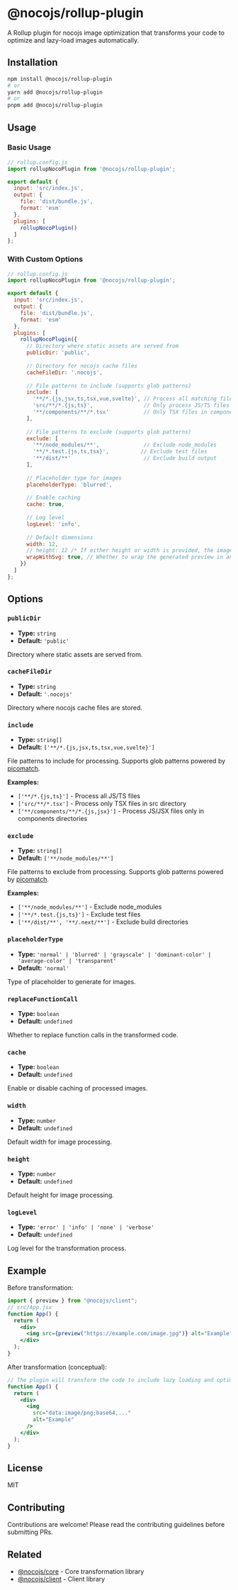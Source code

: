 # @nocojs/rollup-plugin

A Rollup plugin for nocojs image optimization that transforms your code to optimize and lazy-load images automatically.

## Installation

```bash
npm install @nocojs/rollup-plugin
# or
yarn add @nocojs/rollup-plugin
# or
pnpm add @nocojs/rollup-plugin
```

## Usage

### Basic Usage

```js
// rollup.config.js
import rollupNocoPlugin from '@nocojs/rollup-plugin';

export default {
  input: 'src/index.js',
  output: {
    file: 'dist/bundle.js',
    format: 'esm'
  },
  plugins: [
    rollupNocoPlugin()
  ]
};
```

### With Custom Options

```js
// rollup.config.js
import rollupNocoPlugin from '@nocojs/rollup-plugin';

export default {
  input: 'src/index.js',
  output: {
    file: 'dist/bundle.js',
    format: 'esm'
  },
  plugins: [
    rollupNocoPlugin({
      // Directory where static assets are served from
      publicDir: 'public',
      
      // Directory for nocojs cache files
      cacheFileDir: '.nocojs',
      
      // File patterns to include (supports glob patterns)
      include: [
        '**/*.{js,jsx,ts,tsx,vue,svelte}', // Process all matching files
        'src/**/*.{js,ts}',                // Only process JS/TS files in src
        '**/components/**/*.tsx'           // Only TSX files in components dirs
      ],
      
      // File patterns to exclude (supports glob patterns)
      exclude: [
        '**/node_modules/**',              // Exclude node_modules
        '**/*.test.{js,ts,tsx}',          // Exclude test files
        '**/dist/**'                       // Exclude build output
      ],
      
      // Placeholder type for images
      placeholderType: 'blurred',
      
      // Enable caching
      cache: true,
      
      // Log level
      logLevel: 'info',
      
      // Default dimensions
      width: 12, 
      // height: 12 /* If either height or width is provided, the image will be resized with the aspect ratio preserved */
      wrapWithSvg: true, // Whether to wrap the generated preview in an SVG to keep aspect ratio.
    })
  ]
};
```

## Options

### `publicDir`
- **Type:** `string`
- **Default:** `'public'`

Directory where static assets are served from.

### `cacheFileDir`
- **Type:** `string`
- **Default:** `'.nocojs'`

Directory where nocojs cache files are stored.

### `include`
- **Type:** `string[]`
- **Default:** `['**/*.{js,jsx,ts,tsx,vue,svelte}']`

File patterns to include for processing. Supports glob patterns powered by [picomatch](https://github.com/micromatch/picomatch).

**Examples:**
- `['**/*.{js,ts}']` - Process all JS/TS files
- `['src/**/*.tsx']` - Process only TSX files in src directory
- `['**/components/**/*.{js,jsx}']` - Process JS/JSX files only in components directories

### `exclude`
- **Type:** `string[]`
- **Default:** `['**/node_modules/**']`

File patterns to exclude from processing. Supports glob patterns powered by [picomatch](https://github.com/micromatch/picomatch).

**Examples:**
- `['**/node_modules/**']` - Exclude node_modules
- `['**/*.test.{js,ts}']` - Exclude test files
- `['**/dist/**', '**/.next/**']` - Exclude build directories

### `placeholderType`
- **Type:** `'normal' | 'blurred' | 'grayscale' | 'dominant-color' | 'average-color' | 'transparent'`
- **Default:** `'normal'`

Type of placeholder to generate for images.

### `replaceFunctionCall`
- **Type:** `boolean`
- **Default:** `undefined`

Whether to replace function calls in the transformed code.

### `cache`
- **Type:** `boolean`
- **Default:** `undefined`

Enable or disable caching of processed images.

### `width`
- **Type:** `number`
- **Default:** `undefined`

Default width for image processing.

### `height`
- **Type:** `number`
- **Default:** `undefined`

Default height for image processing.

### `logLevel`
- **Type:** `'error' | 'info' | 'none' | 'verbose'`
- **Default:** `undefined`

Log level for the transformation process.

## Example

Before transformation:
```jsx
import { preview } from "@nocojs/client";
// src/App.jsx
function App() {
  return (
    <div>
      <img src={preview("https://example.com/image.jpg")} alt="Example" />
    </div>
  );
}
```

After transformation (conceptual):
```jsx
// The plugin will transform the code to include lazy loading and optimization
function App() {
  return (
    <div>
      <img 
        src="data:image/png;base64,..." 
        alt="Example"
      />
    </div>
  );
}
```

## License

MIT

## Contributing

Contributions are welcome! Please read the contributing guidelines before submitting PRs.

## Related

- [@nocojs/core](../core) - Core transformation library
- [@nocojs/client](../client) - Client library
